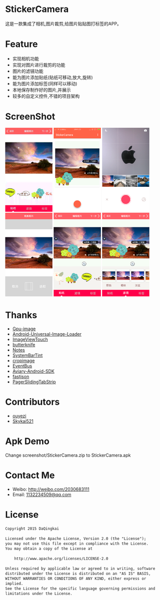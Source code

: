 # StickerCamera
这是一款集成了相机,图片裁剪,给图片贴贴图打标签的APP。

# Feature
- 实现相机功能
- 实现对图片进行裁剪的功能
- 图片的滤镜功能
- 能为图片添加贴纸(贴纸可移动,放大,旋转)
- 能为图片添加标签(同样可以移动)
- 本地保存制作好的图片,并展示
- 较多的自定义控件,不错的项目架构

# ScreenShot

<img src="./screenshot/Screenshot_01.gif" width="30%" height="30%">
<img src="./screenshot/Screenshot_2015-07-19-11-23-22.png" width="30%" height="30%">

<img src="./screenshot/Screenshot_2015-07-19-11-21-39.png" width="30%" height="30%">
<img src="./screenshot/Screenshot_2015-07-19-11-22-05.png" width="30%" height="30%">

<img src="./screenshot/Screenshot_2015-07-19-11-23-00.png" width="30%" height="30%">
<img src="./screenshot/Screenshot_2015-07-19-11-23-04.png" width="30%" height="30%">


# Thanks

- [Gpu-image](https://github.com/CyberAgent/android-gpuimage)
- [Android-Universal-Image-Loader](https://github.com/nostra13/Android-Universal-Image-Loader)
- [ImageViewTouch](https://github.com/ojas-webonise/ImageViewTouch)
- [butterknife](https://github.com/JakeWharton/butterknife)
- [Notes](https://github.com/lguipeng/Notes)
- [SystemBarTint](https://github.com/jgilfelt/SystemBarTint)
- [cropimage](https://github.com/biokys/cropimage)
- [EventBus](https://github.com/greenrobot/EventBus)
- [Aviary-Android-SDK](https://github.com/kitek/Aviary-Android-SDK)
- [fastjson](https://github.com/alibaba/fastjson)
- [PagerSlidingTabStrip](https://github.com/astuetz/PagerSlidingTabStrip)

# Contributors

- [ouyezi](https://github.com/ouyezi)
- [Skykai521](https://github.com/Skykai521)

# Apk Demo
Change screenshot/StickerCamera.zip to StickerCamera.apk

# Contact Me

- Weibo: http://weibo.com/2030683111
- Email: 1132234509@qq.com

# License
```
Copyright 2015 DaQingkai

Licensed under the Apache License, Version 2.0 (the "License");
you may not use this file except in compliance with the License.
You may obtain a copy of the License at

    http://www.apache.org/licenses/LICENSE-2.0

Unless required by applicable law or agreed to in writing, software
distributed under the License is distributed on an "AS IS" BASIS,
WITHOUT WARRANTIES OR CONDITIONS OF ANY KIND, either express or implied.
See the License for the specific language governing permissions and
limitations under the License.
```
